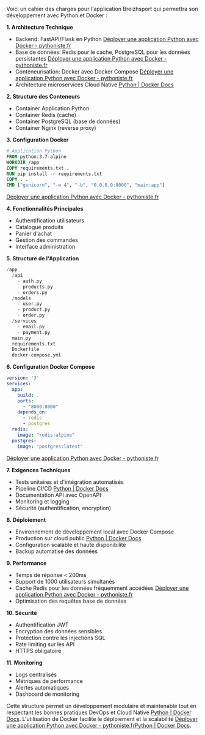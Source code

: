 Voici un cahier des charges pour l'application Breizhsport qui permettra son développement avec Python et Docker :

**1. Architecture Technique**

- Backend: FastAPI/Flask en Python [Déployer une application Python avec Docker - pythoniste.fr](https://www.pythoniste.fr/docker/deployer-une-application-python-avec-docker/)
- Base de données: Redis pour le cache, PostgreSQL pour les données persistantes [Déployer une application Python avec Docker - pythoniste.fr](https://www.pythoniste.fr/docker/deployer-une-application-python-avec-docker/)
- Conteneurisation: Docker avec Docker Compose [Déployer une application Python avec Docker - pythoniste.fr](https://www.pythoniste.fr/docker/deployer-une-application-python-avec-docker/)
- Architecture microservices Cloud Native [Python | Docker Docs](https://docs.docker.com/guides/python/)

**2. Structure des Conteneurs**

- Container Application Python
- Container Redis (cache)
- Container PostgreSQL (base de données)
- Container Nginx (reverse proxy)

**3. Configuration Docker**

```dockerfile
# Application Python
FROM python:3.7-alpine
WORKDIR /app
COPY requirements.txt .
RUN pip install -r requirements.txt
COPY . .
CMD ["gunicorn", "-w 4", "-b", "0.0.0.0:8000", "main:app"]
```
[Déployer une application Python avec Docker - pythoniste.fr](https://www.pythoniste.fr/docker/deployer-une-application-python-avec-docker/)

**4. Fonctionnalités Principales**

- Authentification utilisateurs
- Catalogue produits
- Panier d'achat
- Gestion des commandes
- Interface administration

**5. Structure de l'Application**

```python
/app
  /api
    - auth.py
    - products.py
    - orders.py 
  /models
    - user.py
    - product.py
    - order.py
  /services
    - email.py
    - payment.py
  main.py
  requirements.txt
  Dockerfile
  docker-compose.yml
```

**6. Configuration Docker Compose**

```yaml
version: '3'
services:
  app:
    build: .
    ports:
      - "8000:8000"
    depends_on:
      - redis
      - postgres
  redis:
    image: "redis:alpine"
  postgres:
    image: "postgres:latest"
```
[Déployer une application Python avec Docker - pythoniste.fr](https://www.pythoniste.fr/docker/deployer-une-application-python-avec-docker/)

**7. Exigences Techniques**

- Tests unitaires et d'intégration automatisés
- Pipeline CI/CD [Python | Docker Docs](https://docs.docker.com/guides/python/)
- Documentation API avec OpenAPI
- Monitoring et logging
- Sécurité (authentification, encryption)

**8. Déploiement**

- Environnement de développement local avec Docker Compose
- Production sur cloud public [Python | Docker Docs](https://docs.docker.com/guides/python/)
- Configuration scalable et haute disponibilité
- Backup automatisé des données

**9. Performance**

- Temps de réponse < 200ms
- Support de 1000 utilisateurs simultanés
- Cache Redis pour les données fréquemment accédées [Déployer une application Python avec Docker - pythoniste.fr](https://www.pythoniste.fr/docker/deployer-une-application-python-avec-docker/)
- Optimisation des requêtes base de données

**10. Sécurité**

- Authentification JWT
- Encryption des données sensibles
- Protection contre les injections SQL
- Rate limiting sur les API
- HTTPS obligatoire

**11. Monitoring**

- Logs centralisés
- Métriques de performance
- Alertes automatiques
- Dashboard de monitoring

Cette structure permet un développement modulaire et maintenable tout en respectant les bonnes pratiques DevOps et Cloud Native [Python | Docker Docs](https://docs.docker.com/guides/python/). L'utilisation de Docker facilite le déploiement et la scalabilité [Déployer une application Python avec Docker - pythoniste.fr](https://www.pythoniste.fr/docker/deployer-une-application-python-avec-docker/)[Python | Docker Docs](https://docs.docker.com/guides/python/). 